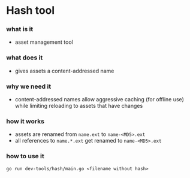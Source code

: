 # Hash tool

### what is it

- asset management tool

### what does it

- gives assets a content-addressed name

### why we need it

- content-addressed names allow aggressive caching (for offline use) while
  limiting reloading to assets that have changes

### how it works

- assets are renamed from `name.ext` to `name-<MD5>.ext`
- all references to `name.*.ext` get renamed to `name-<MD5>.ext`

### how to use it

```
go run dev-tools/hash/main.go <filename without hash>
```
